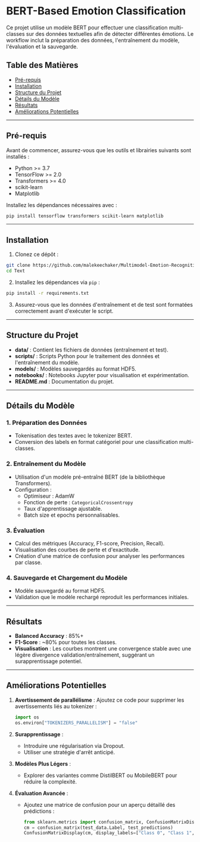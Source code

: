# BERT-Based Emotion Classification

Ce projet utilise un modèle BERT pour effectuer une classification multi-classes sur des données textuelles afin de détecter différentes émotions. Le workflow inclut la préparation des données, l'entraînement du modèle, l'évaluation et la sauvegarde.

## Table des Matières
- [Pré-requis](#pré-requis)
- [Installation](#installation)
- [Structure du Projet](#structure-du-projet)
- [Détails du Modèle](#détails-du-modèle)
- [Résultats](#résultats)
- [Améliorations Potentielles](#améliorations-potentielles)

---

## Pré-requis

Avant de commencer, assurez-vous que les outils et librairies suivants sont installés :

- Python >= 3.7
- TensorFlow >= 2.0
- Transformers >= 4.0
- scikit-learn
- Matplotlib

Installez les dépendances nécessaires avec :
```bash
pip install tensorflow transformers scikit-learn matplotlib
```

---

## Installation

1. Clonez ce dépôt :
```bash
git clone https://github.com/malekeechaker/Multimodel-Emotion-Recognition.git
cd Text
```

2. Installez les dépendances via `pip` :
```bash
pip install -r requirements.txt
```

3. Assurez-vous que les données d'entraînement et de test sont formatées correctement avant d'exécuter le script.

---

## Structure du Projet

- **data/** : Contient les fichiers de données (entraînement et test).
- **scripts/** : Scripts Python pour le traitement des données et l'entraînement du modèle.
- **models/** : Modèles sauvegardés au format HDF5.
- **notebooks/** : Notebooks Jupyter pour visualisation et expérimentation.
- **README.md** : Documentation du projet.

---

## Détails du Modèle

### 1. Préparation des Données
- Tokenisation des textes avec le tokenizer BERT.
- Conversion des labels en format catégoriel pour une classification multi-classes.

### 2. Entraînement du Modèle
- Utilisation d'un modèle pré-entraîné BERT (de la bibliothèque Transformers).
- Configuration :
  - Optimiseur : AdamW
  - Fonction de perte : `CategoricalCrossentropy`
  - Taux d'apprentissage ajustable.
  - Batch size et epochs personnalisables.

### 3. Évaluation
- Calcul des métriques (Accuracy, F1-score, Precision, Recall).
- Visualisation des courbes de perte et d'exactitude.
- Création d'une matrice de confusion pour analyser les performances par classe.

### 4. Sauvegarde et Chargement du Modèle
- Modèle sauvegardé au format HDF5.
- Validation que le modèle rechargé reproduit les performances initiales.

---

## Résultats

- **Balanced Accuracy** : 85%+
- **F1-Score** : ~80% pour toutes les classes.
- **Visualisation** : Les courbes montrent une convergence stable avec une légère divergence validation/entraînement, suggérant un surapprentissage potentiel.

---

## Améliorations Potentielles

1. **Avertissement de parallélisme** :
   Ajoutez ce code pour supprimer les avertissements liés au tokenizer :
   ```python
   import os
   os.environ["TOKENIZERS_PARALLELISM"] = "false"
   ```

2. **Surapprentissage** :
   - Introduire une régularisation via Dropout.
   - Utiliser une stratégie d'arrêt anticipé.

3. **Modèles Plus Légers** :
   - Explorer des variantes comme DistilBERT ou MobileBERT pour réduire la complexité.

4. **Évaluation Avancée** :
   - Ajoutez une matrice de confusion pour un aperçu détaillé des prédictions :
     ```python
     from sklearn.metrics import confusion_matrix, ConfusionMatrixDisplay
     cm = confusion_matrix(test_data.Label, test_predictions)
     ConfusionMatrixDisplay(cm, display_labels=["Class 0", "Class 1", "Class 2", ...]).plot()
     ```
